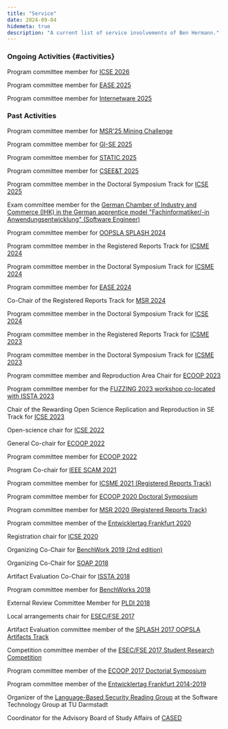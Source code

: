 ```yaml
---
title: "Service"
date: 2024-09-04
hidemeta: true
description: "A current list of service involvements of Ben Hermann."
---
```


### Ongoing Activities {#activities}

Program committee member for [ICSE 2026](https://conf.researchr.org/committee/icse-2026/icse-2026-research-track-research-track)

Program committee member for [EASE 2025](https://conf.researchr.org/committee/ease-2025/ease-2025-research-papers-program-committee)

Program committee member for [Internetware 2025](https://conf.researchr.org/committee/internetware-2025/internetware-2025-research-track-cuiyun-gao)

### Past Activities

Program committee member for [MSR'25 Mining Challenge](https://2025.msrconf.org/committee/msr-2025-mining-challenge-mining-challenge---program-committee)

Program committee member for [GI-SE 2025](https://se2025.sdq.kastel.kit.edu/wissenschaftliche-beitrage/)

Program committee member for [STATIC 2025](https://conf.researchr.org/committee/icse-2025/static-2025-papers-program-committee)

Program committee member for [CSEE&T 2025](https://conf.researchr.org/committee/icse-2025/cseet-2025-papers-organization-committee)

Program committee member in the Doctoral Symposium Track for [ICSE
2025](https://conf.researchr.org/committee/icse-2025/icse-2025-doctoral-symposium-program-committee)

Exam committee member for the [German Chamber of Industry and Commerce
(IHK) in the German apprentice model "Fachinformatiker/-in
Anwendungsentwicklung" (Software
Engineer)](https://www.darmstadt.ihk.de/produktmarken/aus_und_weiterbildung_channel/pruefungen/PruefungeninderAusbildung/Berufe/Fachinformatiker/2550550)

Program committee member for [OOPSLA SPLASH
2024](https://2024.splashcon.org/committee/splash-2024-papers-review-committee)

Program committee member in the Registered Reports Track for [ICSME
2024](https://conf.researchr.org/committee/icsme-2024/icsme-2024-registered-reports-track-registered-reports-track---program-committee)

Program committee member in the Doctoral Symposium Track for [ICSME
2024](https://conf.researchr.org/committee/icsme-2024/icsme-2024-doctoral-symposium-track-doctoral-symposium-track---program-committee)

Program committee member for [EASE
2024](https://conf.researchr.org/committee/ease-2024/ease-2024-papers-program-committee)

Co-Chair of the Registered Reports Track for [MSR
2024](https://2024.msrconf.org/committee/msr-2024-organizing-committee)

Program committee member in the Doctoral Symposium Track for [ICSE
2024](https://conf.researchr.org/committee/icse-2024/icse-2024-doctoral-symposium-program-committee)

Program committee member in the Registered Reports Track for [ICSME
2023](https://conf.researchr.org/committee/icsme-2023/icsme-2023-registered-reports-track-registered-reports-track---program-committee)

Program committee member in the Doctoral Symposium Track for [ICSME
2023](https://conf.researchr.org/committee/icsme-2023/icsme-2023-doctoral-symposium-track-doctoral-symposium-track---program-committee)

Program committee member and Reproduction Area Chair for [ECOOP
2023](https://2023.ecoop.org/committee/ecoop-2023-research-papers-program-committee)

Program committee member for the [FUZZING 2023 workshop co-located with
ISSTA 2023](https://fuzzingworkshop.github.io/index.html#pc)

Chair of the Rewarding Open Science Replication and Reproduction in SE
Track for [ICSE
2023](https://conf.researchr.org/committee/icse-2023/rose-festival-rose)

Open-science chair for [ICSE
2022](https://conf.researchr.org/committee/icse-2022/icse-2022-organizing-committee)

General Co-chair for [ECOOP
2022](https://conf.researchr.org/committee/ecoop-2022/ecoop-2022-organizers)

Program committee member for [ECOOP
2022](https://conf.researchr.org/committee/ecoop-2022/ecoop-2022-papers-program-committee)

Program Co-chair for [IEEE SCAM
2021](http://www.ieee-scam.org/2021/#org)

Program committee member for [ICSME 2021 (Registered Reports
Track)](https://icsme2021.github.io/ProgramCommittee.html)

Program committee member for [ECOOP 2020 Doctoral
Symposium](https://2020.ecoop.org/committee/ecoop-2020-doctoral-symposium-program-committee)

Program committee member for [MSR 2020 (Registered Reports
Track)](https://2020.msrconf.org/committee/msr-2020-registered-reports-registered-reports-committee)

Program committee member of the [Entwicklertag Frankfurt
2020](http://www.entwicklertag.de/frankfurt/2019/)

Registration chair for [ICSE
2020](https://conf.researchr.org/committee/icse-2020/icse-2020-organizing-committee)

Organizing Co-Chair for [BenchWork 2019 (2nd
edition)](https://2019.ecoop.org/home/benchwork-2019)

Organizing Co-Chair for [SOAP
2018](https://conf.researchr.org/track/ecoop-issta-2018/SOAP-2018-papers)

Artifact Evaluation Co-Chair for [ISSTA
2018](http://conf.researchr.org/committee/issta-2018/issta-2018-artifacts-artifact-evaluation-committee)

Program committee member for [BenchWorks
2018](https://conf.researchr.org/track/ecoop-issta-2018/benchwork-2018-talks)

External Review Committee Member for [PLDI
2018](https://pldi18.sigplan.org/committee/pldi-2018-external-review-committee)

Local arrangements chair for [ESEC/FSE
2017](http://esec-fse17.uni-paderborn.de/organization.php)

Artifact Evaluation committee member of the [SPLASH 2017 OOPSLA
Artifacts
Track](http://2017.splashcon.org/track/splash-2017-OOPSLA-Artifacts)

Competition committee member of the [ESEC/FSE 2017 Student Research
Competition](http://esec-fse17.uni-paderborn.de/call_competition.php)

Program committee member of the [ECOOP 2017 Doctorial
Symposium](http://2017.ecoop.org/committee/ecoop-2017-doctoral-symposium-program-committee)

Program committee member of the [Entwicklertag Frankfurt
2014-2019](http://www.entwicklertag.de/frankfurt/2018/)

Organizer of the [Language-Based Security Reading Group](langsecrg.html)
at the Software Technology Group at TU Darmstadt

Coordinator for the Advisory Board of Study Affairs of
[CASED](http://www.cased.de)